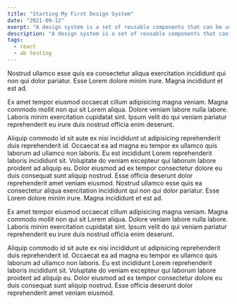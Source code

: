 ```yaml
---
title: "Starting My First Design System"
date: "2021-09-12"
exerpt: "A design system is a set of reusable components that can be used across multiple projects."
description: "A design system is a set of reusable components that can be used across multiple projects."
tags:
  - react
  - ab testing
---
```


Nostrud ullamco esse quis ea consectetur aliqua exercitation incididunt qui non qui dolor pariatur. Esse Lorem dolore minim irure. Magna incididunt et est ad.

Ex amet tempor eiusmod occaecat cillum adipisicing magna veniam. Magna commodo mollit non qui sit Lorem aliqua. Dolore veniam labore nulla labore. Laboris minim exercitation cupidatat sint. Ipsum velit do qui veniam pariatur reprehenderit eu irure duis nostrud officia enim deserunt.

Aliquip commodo id sit aute ex nisi incididunt ut adipisicing reprehenderit duis reprehenderit id. Occaecat ea ad magna eu tempor ex ullamco quis laborum ad ullamco non laboris. Eu est incididunt Lorem reprehenderit laboris incididunt sit. Voluptate do veniam excepteur qui laborum labore proident ad aliquip eu. Dolor eiusmod ad ex tempor consectetur dolore eu duis consequat sunt aliquip nostrud. Esse officia deserunt dolor reprehenderit amet veniam eiusmod.
Nostrud ullamco esse quis ea consectetur aliqua exercitation incididunt qui non qui dolor pariatur. Esse Lorem dolore minim irure. Magna incididunt et est ad.

Ex amet tempor eiusmod occaecat cillum adipisicing magna veniam. Magna commodo mollit non qui sit Lorem aliqua. Dolore veniam labore nulla labore. Laboris minim exercitation cupidatat sint. Ipsum velit do qui veniam pariatur reprehenderit eu irure duis nostrud officia enim deserunt.

Aliquip commodo id sit aute ex nisi incididunt ut adipisicing reprehenderit duis reprehenderit id. Occaecat ea ad magna eu tempor ex ullamco quis laborum ad ullamco non laboris. Eu est incididunt Lorem reprehenderit laboris incididunt sit. Voluptate do veniam excepteur qui laborum labore proident ad aliquip eu. Dolor eiusmod ad ex tempor consectetur dolore eu duis consequat sunt aliquip nostrud. Esse officia deserunt dolor reprehenderit amet veniam eiusmod.
